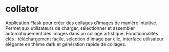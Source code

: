 # collator
Application Flask pour créer des collages d'images de manière intuitive. Permet aux utilisateurs de charger, sélectionner et assembler automatiquement des images dans un collage artistique. Fonctionnalités clés : téléchargement facile, sélection d'image par clic, interface utilisateur élégante en thème dark et génération rapide de collages.
